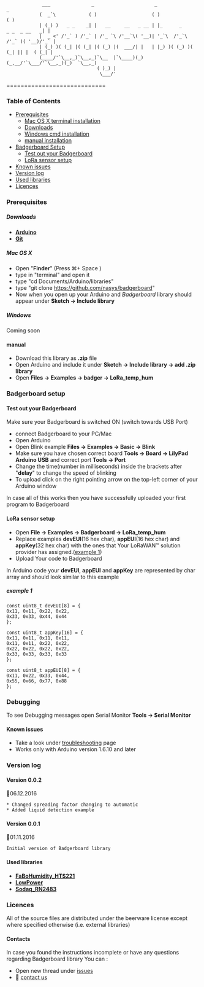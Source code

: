 				 ___               _                      _                             _
				(  _`\            ( )                    ( )                           ( )
				| (_) )   _ _    _| |   __     __   _ __ | |_      _      _ _  _ __   _| |
				|  _ <' /'_` ) /'_` | /'_ `\ /'__`\( '__)| '_`\  /'_`\  /'_` )( '__)/'_` |
				| (_) )( (_| |( (_| |( (_) |(  ___/| |   | |_) )( (_) )( (_| || |  ( (_| |
			    (____/'`\__,_)`\__,_)`\__  |`\____)(_)   (_,__/'`\___/'`\__,_)(_)  `\__,_)
									 ( )_) |
								 	  \___/'
============================

### **Table of Contents**
 * [Prerequisites](#prerequisites)
 	* [Mac OS X terminal installation](#mac-os-x)
	* [Downloads](#downloads)
 	* [Windows cmd installation](#windows-cmd-installation)
 	* [manual installation](#manual-installation)
 * [Badgerboard Setup](#badgerboard-setup)
	* [Test out your Badgerboard](#test-out-your-badgerboard) 
 	* [LoRa sensor setup](#lora-sensor-setup)
 * [Known issues](#known-issues)
 * [Version log](#version-log)
 * [Used libraries](#used-libraries)
 * [Licences](#licences)

### Prerequisites

##### Downloads


* [**Arduino**](https://www.arduino.cc/en/Main/Software)
* [**Git**](https://git-scm.com/book/en/v2/Getting-Started-Installing-Git)

##### Mac OS X

* Open "**Finder**" (Press &#8984;+ Space ) 
* type in "terminal" and open it
* type "cd Documents/Arduino/libraries"
* type "git clone https://github.com/nasys/badgerboard"
* Now when you open up your Arduino and _Badgerboard_ library should appear under **Sketch -> Include library**

##### Windows

Coming soon

#### manual
* Download this library as **.zip** file
* Open Arduino and include it under **Sketch -> Include library -> add .zip library**
* Open **Files -> Examples -> badger -> LoRa_temp_hum**

### **Badgerboard setup**
#### Test out your Badgerboard

Make sure your Badgerboard is switched ON (switch towards USB Port)

* connect Badgerboard to your PC/Mac 
* Open Arduino
* Open Blink example **Files -> Examples -> Basic -> Blink**
* Make sure you have chosen correct board  **Tools -> Board -> LilyPad Arduino USB** and correct port **Tools -> Port** 
* Change the time(number in milliseconds) inside the brackets after "**delay**" to change the speed of blinking
* To upload click on the right pointing arrow on the top-left corner of your Arduino window

In case all of this works then you have successfully uploaded your first program to Badgerboard


#### LoRa sensor setup

* Open **File -> Examples -> Badgerboard -> LoRa_temp_hum**
* Replace examples **devEUI**(16 hex char), **appEUI**(16 hex char) and **appKey**(32 hex char) with the ones that Your LoRaWAN™ solution provider has assigned.([example 1](#example-1)) 
* Upload Your code to Badgerboard

In Arduino code your **devEUI**, **appEUI** and **appKey** are represented by char array and should look similar to this example
##### example 1
	const uint8_t devEUI[8] = {
	0x11, 0x11, 0x22, 0x22,
	0x33, 0x33, 0x44, 0x44
	};

	const uint8_t appKey[16] = {
	0x11, 0x11, 0x11, 0x11,
	0x11, 0x11, 0x22, 0x22,
	0x22, 0x22, 0x22, 0x22,
	0x33, 0x33, 0x33, 0x33
	};

	const uint8_t appEUI[8] = {
	0x11, 0x22, 0x33, 0x44,
	0x55, 0x66, 0x77, 0x88
	};

### Debugging

To see Debugging messages open Serial Monitor **Tools -> Serial Monitor**
#### Known issues

* Take a look under [troubleshooting](https://github.com/nasys/badgerboard/wiki/Troubleshooting) page
* Works only with Arduino version 1.6.10 and later


### Version log

#### Version 0.0.2
:calendar:06.12.2016

	* Changed spreading factor changing to automatic
	* Added liquid detection example 

#### Version 0.0.1
:calendar:01.11.2016 

	Initial version of Badgerboard library

 

	
#### Used libraries
* [**FaBoHumidity_HTS221**](https://github.com/FaBoPlatform/FaBoHumidity-HTS221-Library)
* [**LowPower**](https://github.com/rocketscream/Low-Power)
* [**Sodaq_RN2483**](https://github.com/SodaqMoja/Sodaq_RN2483)



### **Licences**

All of the source files are distributed under the beerware license except where specified otherwise (i.e. external libraries)
 
#### Contacts
In case you found the instructions incomplete or have any questions regarding Badgerboard library
You can :
* Open new thread under [issues](https://github.com/nasys/badgerboard/issues)
* :e-mail: [contact us](mailto:badgerboard@nasys.no)

